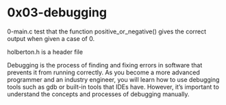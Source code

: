 # 0x03-debugging

0-main.c  test that the function positive_or_negative() gives the correct output when given a case of 0.

holberton.h is a header file

Debugging is the process of finding and fixing errors in software that prevents it from running correctly. As you become a more advanced programmer and an industry engineer, you will learn how to use debugging tools such as gdb or built-in tools that IDEs have. However, it’s important to understand the concepts and processes of debugging manually.
